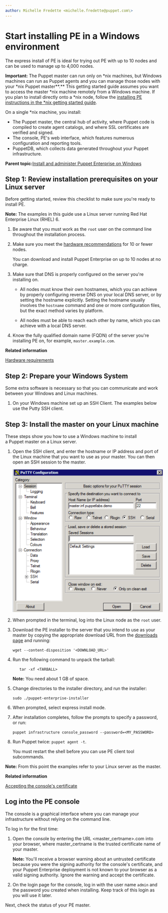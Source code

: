 ```yaml
---
author: Michelle Fredette <michelle.fredette@puppet.com\>
---
```


# Start installing PE in a Windows environment

The express install of PE is ideal for trying out PE with up to 10 nodes and can be used to manage up to 4,000 nodes.

**Important:** The Puppet master can run only on \*nix machines, but Windows machines can run as Puppet agents and you can manage those nodes with your \*nix Puppet master**.** This getting started guide assumes you want to access the master \*nix machine remotely from a Windows machine. If you plan to install directly onto a \*nix node, follow the [installing PE instructions in the \*nix getting started guide](https://puppet.com/docs/pe/2017.3/quick_start_guides/install_pe_getting_started.html).

On a single \*nix machine, you install:

-   The Puppet master, the central hub of activity, where Puppet code is compiled to create agent catalogs, and where SSL certificates are verified and signed.
-   The console, PE's web interface, which features numerous configuration and reporting tools.
-   PuppetDB, which collects data generated throughout your Puppet infrastructure.

**Parent topic:**[Install and administer Puppet Enterprise on Windows](install_administer_pe_windows.md)

## Step 1: Review installation prerequisites on your Linux server

Before getting started, review this checklist to make sure you're ready to install PE.

**Note:** The examples in this guide use a Linux server running Red Hat Enterprise Linux \(RHEL\) 6.

1.  Be aware that you must work as the `root` user on the command line throughout the installation process.

2.  Make sure you meet the [hardware recommendations](https://puppet.com/docs/pe/2017.3/installing/hardware_requirements.html#hardware-requirements) for 10 or fewer nodes.

    You can download and install Puppet Enterprise on up to 10 nodes at no charge.

3.  Make sure that DNS is properly configured on the server you're installing on.

    -   All nodes must know their own hostnames, which you can achieve by properly configuring reverse DNS on your local DNS server, or by setting the hostname explicitly. Setting the hostname usually involves the `hostname` command and one or more configuration files, but the exact method varies by platform.

    -   All nodes must be able to reach each other by name, which you can achieve with a local DNS server.

4.  Know the fully qualified domain name \(FQDN\) of the server you're installing PE on, for example, `master.example.com`.


**Related information**  


[Hardware requirements](hardware_requirements.md#)

## Step 2: Prepare your Windows System

Some extra software is necessary so that you can communicate and work between your Windows and Linux machines.

1.  On your Windows machine set up an SSH Client. The examples below use the Putty SSH client.


## Step 3: Install the master on your Linux machine

These steps show you how to use a Windows machine to install a Puppet master on a Linux server.

1.  Open the SSH client, and enter the hostname or IP address and port of the Linux machine that you want to use as your master. You can then open an SSH session to the master.

    ![Screenshot of Pu TTY configuration window with an example host and port set for an SSH connection.](Putty.png)

2.  When prompted in the terminal, log into the Linux node as the `root` user.

3.  Download the PE installer to the server that you intend to use as your master by copying the appropriate download URL from the [downloads page](https://puppet.com/download-puppet-enterprise?_ga=2.195400108.1038057021.1505707881-652786455.1484937422) and running:

    ```
    wget --content-disposition '<DOWNLOAD_URL>'
    ```

4.  Run the following command to unpack the tarball:

    ```
       tar -xf <TARBALL> 
    ```

    **Note:** You need about 1 GB of space.

5.  Change directories to the installer directory, and run the installer:

    ```
    sudo ./puppet-enterprise-installer
    ```

6.  When prompted, select express install mode.

7.  After installation completes, follow the prompts to specify a password, or run:

    ```
    puppet infrastructure console_password --password=<MY_PASSWORD>
    ```

8.  Run Puppet twice: `puppet agent -t`.

    You must restart the shell before you can use PE client tool subcommands.


**Note:** From this point the examples refer to your Linux server as the master.

**Related information**  


[Accepting the console's certificate](console_accessing.md#)

## Log into the PE console

The console is a graphical interface where you can manage your infrastructure without relying on the command line.

To log in for the first time:

1.  Open the console by entering the URL <master\_certname\>.com into your browser, where master\_certname is the trusted certificate name of your master.

    **Note:** You'll receive a browser warning about an untrusted certificate because you were the signing authority for the console's certificate, and your Puppet Enterprise deployment is not known to your browser as a valid signing authority. Ignore the warning and accept the certificate.

2.  On the login page for the console, log in with the user name `admin` and the password you created when installing. Keep track of this login as you will use it later.


Next, check the status of your PE master.

